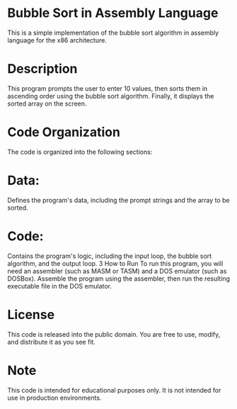 # Bubble Sort in Assembly Language
This is a simple implementation of the bubble sort algorithm in assembly language for the x86 architecture.
# Description
This program prompts the user to enter 10 values, then sorts them in ascending order using the bubble sort algorithm. Finally, it displays the sorted array on the screen.
# Code Organization
The code is organized into the following sections:
# Data:
Defines the program's data, including the prompt strings and the array to be sorted.
# Code:
Contains the program's logic, including the input loop, the bubble sort algorithm, and the output loop.
3 How to Run
To run this program, you will need an assembler (such as MASM or TASM) and a DOS emulator (such as DOSBox). Assemble the program using the assembler, then run the resulting executable file in the DOS emulator.
# License
This code is released into the public domain. You are free to use, modify, and distribute it as you see fit.
# Note
This code is intended for educational purposes only. It is not intended for use in production environments.
